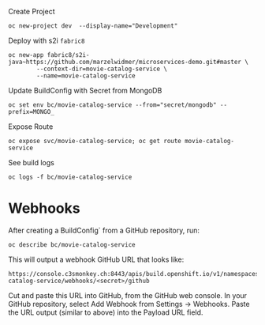 Create Project
```
oc new-project dev  --display-name="Development"
```


Deploy with s2i `fabric8`
```
oc new-app fabric8/s2i-java~https://github.com/marzelwidmer/microservices-demo.git#master \
        --context-dir=movie-catalog-service \
        --name=movie-catalog-service
```
Update BuildConfig with Secret from MongoDB
```
oc set env bc/movie-catalog-service --from="secret/mongodb" --prefix=MONGO_
```
Expose Route
```
oc expose svc/movie-catalog-service; oc get route movie-catalog-service
```

See build logs
```
oc logs -f bc/movie-catalog-service
```



# Webhooks
After creating a BuildConfig` from a GitHub repository, run:

```
oc describe bc/movie-catalog-service
```

This will output a webhook GitHub URL that looks like:
``` 
https://console.c3smonkey.ch:8443/apis/build.openshift.io/v1/namespaces/development/buildconfigs/movie-catalog-service/webhooks/<secret>/github
```
Cut and paste this URL into GitHub, from the GitHub web console.
In your GitHub repository, select Add Webhook from Settings → Webhooks.
Paste the URL output (similar to above) into the Payload URL field.




 